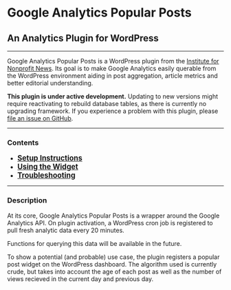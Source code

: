 # Google Analytics Popular Posts

## An Analytics Plugin for WordPress

---

Google Analytics Popular Posts is a WordPress plugin from the [Institute for Nonprofit News](http://inn.org). Its goal is to make Google Analytics easily querable from the WordPress environment aiding in post aggregation, article metrics and better editorial understanding.

**This plugin is under active development.** Updating to new versions might require reactivating to rebuild database tables, as there is currently no upgrading framework. If you experience a problem with this plugin, please [file an issue on GitHub](https://github.com/INN/Google-Analytics-Popular-Posts/issues).

---

### Contents
 * __<big>[Setup Instructions](setup.md)</big>__ 
 * __<big>[Using the Widget](widget.md)</big>__ 
 * __<big>[Troubleshooting](troubleshooting.md)</big>__ 

---

### Description

At its core, Google Analytics Popular Posts is a wrapper around the Google Analytics API. On plugin activation, a WordPress cron job is registered to pull fresh analytic data every 20 minutes.

Functions for querying this data will be available in the future.

To show a potential (and probable) use case, the plugin registers a popular post widget on the WordPress dashboard. The algorithm used is currently crude, but takes into account the age of each post as well as the number of views recieved in the current day and previous day.
